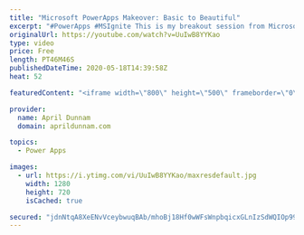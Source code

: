 ```yaml
---
title: "Microsoft PowerApps Makeover: Basic to Beautiful"
excerpt: "#PowerApps #MSIgnite This is my breakout session from Microsoft Ignite 2019 on \"Microsoft PowerApps Makeover: Basic to Beautiful\".  In this 45 minute session I cover how to use the PowerApps Pyramid as a design guide for building beautiful PowerApps.  For more on the PowerApps Pyramid check out my blog"
originalUrl: https://youtube.com/watch?v=UuIwB8YYKao
type: video
price: Free
length: PT46M46S
publishedDateTime: 2020-05-18T14:39:58Z
heat: 52

featuredContent: "<iframe width=\"800\" height=\"500\" frameborder=\"0\" src=\"https://www.youtube.com/embed/UuIwB8YYKao\" allow=\"accelerometer; autoplay; encrypted-media; gyroscope; picture-in-picture\" allowfullscreen></iframe>"

provider:
  name: April Dunnam
  domain: aprildunnam.com

topics:
  - Power Apps

images:
  - url: https://i.ytimg.com/vi/UuIwB8YYKao/maxresdefault.jpg
    width: 1280
    height: 720
    isCached: true

secured: "jdnNtqA8XeENvVceybwuqBAb/mhoBj18Hf0wWFsWnpbqicxGLnIzSdWQIOp99XCaKldpGFp3rziTtiRSeSxHqRjq5eP7IhCtVXEJXQgWRDKjV5gnndN9vSI28eQSIzhJ92Awj+XydahZB6soApNV3AzqyKL78mxODjMmRArvT7dg52khqrpJlCH6rJ7ioNtamNCPvGT558WmY4QQzs5GsXtvmA5yO9wJdLf+sAsF50EN0xwUkpMWdPfp5t+UDC6Gzn3FU+mkgvU4+XPUDjzeMbPF8WwSFCWoG+3rLYyHeGDC7AXXUF8F0neP8u1TNN2ZMsr/EyBEHzB3wrj5Bd54iXdE8lsvJM9kBECoguy7s/ODrRoZ0N5eYQrPQhs/8xAo7KflwyVJcc0N3UUiS4YErNtQbK9GNjL6OVlO7QyzsWE=;du8LRzV1mXmg5Ggsl8J9oA=="
---
```



